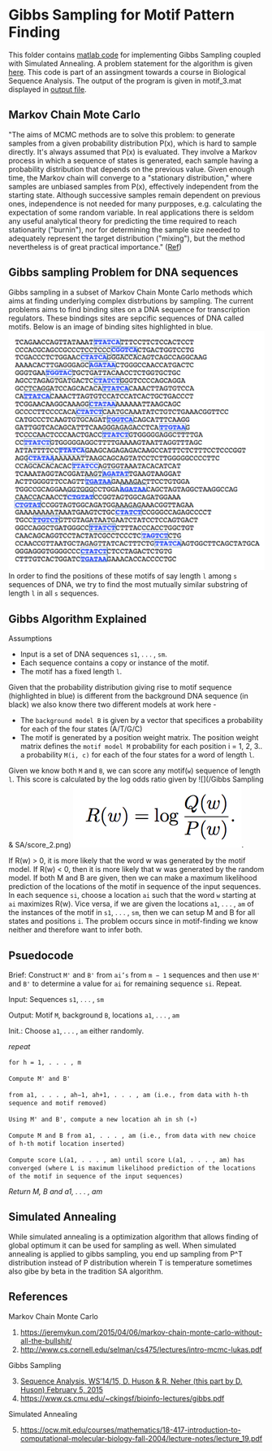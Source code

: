 # Gibbs Sampling for Motif Pattern Finding
This folder contains [matlab code](/gibbs_sampling.m) for implementing Gibbs Sampling coupled with Simulated Annealing. A problem statement for the algorithm is given [here](/project_gibbs.pdf). This code is part of an assingment towards a course in Biological Sequence Analysis. The output of the program is given in motif_3.mat displayed in [output file](/output.txt).


## Markov Chain Mote Carlo
"The aims of MCMC methods are to solve this problem: to generate samples from a given probability distribution P(x), which is hard to sample directly. It's always assumed that P(x) is evaluated. They involve a Markov process in which a sequence of states is generated, each sample having a probability distribution that depends on the previous value. Given enough time, the Markov chain will converge to a "stationary distribution," where samples are unbiased samples from P(x), effectively independent from the starting state. Although successive samples remain dependent on previous ones, independence is not needed for many purpposes, e.g. calculating the expectation of some random variable. In real applications there is seldom any useful analytical theory for predicting the time required to reach stationarity ("burnin"), nor for determining the sample size needed to adequately represent the target distribution ("mixing"), but the method nevertheless is of great practical importance." ([Ref](https://courses.cs.washington.edu/courses/cse527/03au/notes14.html))

## Gibbs sampling Problem for DNA sequences
Gibbs sampling in a subset of Markov Chain Monte Carlo methods which aims at finding underlying complex distrbutions by sampling. The current problems aims to find binding sites on a DNA sequence for transcription regulators. These bindings sites are sepcific sequences of DNA called motifs. Below is an image of binding sites highlighted in blue. ![](https://raw.githubusercontent.com/KiranmayiV/data-science-portfolio/master/Gibbs%20Sampling%20%26%20SA/motif_img.png) In order to find the positions of these motifs of say length `l` among `s` sequences of DNA, we try to find the most mutually similar substring of length `l` in all `s` sequences. 

## Gibbs Algorithm Explained
Assumptions
* Input is a set of DNA sequences `s1`, . . . , `sm`.
* Each sequence contains a copy or instance of the motif.
* The motif has a fixed length `l`.

Given that the probability distribution giving rise to motif sequence (highlighted in blue) is different from the background DNA sequence (in black) we also know there two different models at work here - 

* The `background model B` is given by a vector that specifices a probability for each of the four states (A/T/G/C)
* The motif is generated by a position weight matrix. The position weight matrix defines the `motif model M` probability for each position i = 1, 2, 3.. a probability `M(i, c)` for each of the four states for a word of length `l`. 

Given we know both `M` and `B`,  we can score any motif(`w`) sequence of length `l`. This score is calculated by the log odds ratio given by 
![](/Gibbs Sampling & SA/score_2.png) ![](https://raw.githubusercontent.com/KiranmayiV/data-science-portfolio/master/Gibbs%20Sampling%20%26%20SA/score_1.png).

If R(w) > 0, it is more likely that the word w was generated by the motif model. If R(w) < 0, then it is more likely that w was generated by the random model. If both M and B are given, then we can make a maximum likelihood prediction of the locations of the motif in sequence of the input sequences. In each sequence `si`, choose a location `ai` such that the word `w` starting at `ai` maximizes R(w). Vice versa, if we are given the locations `a1`, . . . , `am` of the instances of the motif in `s1`, . . . , `sm`, then we can setup M and B for all states and positions `i`. The problem occurs since in motif-finding we know neither and therefore want to infer both.

## Psuedocode 
Brief: Construct `M'` and `B'` from `ai’s` from `m − 1` sequences and then use `M'` and `B'`
to determine a value for `ai` for remaining sequence `si`. Repeat.

Input: Sequences `s1`, . . . , `sm`

Output: Motif `M`, background `B`, locations `a1`, . . . , `am`

Init.: Choose `a1`, . . . , `am` either randomly.

*repeat*

    for h = 1, . . . , m 

    Compute M' and B'

    from a1, . . . , ah−1, ah+1, . . . , am (i.e., from data with h-th sequence and motif removed)
    
    Using M' and B', compute a new location ah in sh (∗)
    
    Compute M and B from a1, . . . , am (i.e., from data with new choice of h-th motif location inserted)

    Compute score L(a1, . . . , am) until score L(a1, . . . , am) has converged (where L is maximum likelihood prediction of the locations of the motif in sequence of the input sequences)
    
*Return M, B and a1, . . . , am*

## Simulated Annealing
While simulated annealing is a optimization algorithm that allows finding of global optimum it can be used for sampling as well. When simulated annealing is applied to gibbs sampling, you end up sampling from P^T distribution instead of P distribution wherein T is temperature sometimes also gibe by beta in the tradition SA algorithm.

## References
Markov Chain Monte Carlo
1. https://jeremykun.com/2015/04/06/markov-chain-monte-carlo-without-all-the-bullshit/
2. http://www.cs.cornell.edu/selman/cs475/lectures/intro-mcmc-lukas.pdf

Gibbs Sampling

3. [Sequence Analysis, WS’14/15, D. Huson & R. Neher (this part by D. Huson) February 5, 2015](https://ab.inf.uni-tuebingen.de/teaching/ws14/seqan/11-MotifFinding.pdf)
4. https://www.cs.cmu.edu/~ckingsf/bioinfo-lectures/gibbs.pdf

Simulated Annealing

5. https://ocw.mit.edu/courses/mathematics/18-417-introduction-to-computational-molecular-biology-fall-2004/lecture-notes/lecture_19.pdf

